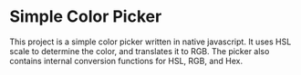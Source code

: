 # Simple Color Picker

This project is a simple color picker written in native javascript. It uses HSL scale to determine the color, and translates it to RGB. The picker also contains internal conversion functions for HSL, RGB, and Hex.
